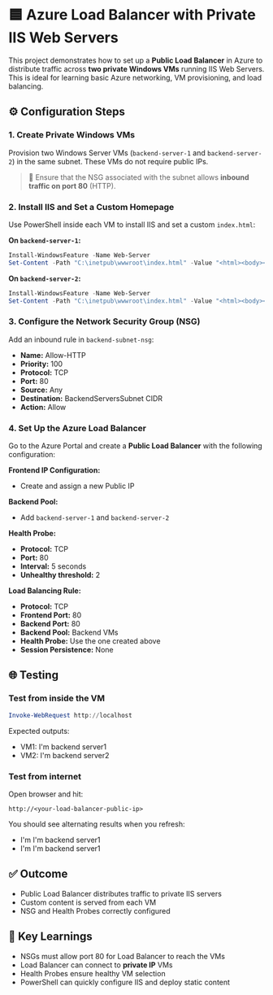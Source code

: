 # 🟦 Azure Load Balancer with Private IIS Web Servers

This project demonstrates how to set up a **Public Load Balancer** in Azure to distribute traffic across **two private Windows VMs** running IIS Web Servers. This is ideal for learning basic Azure networking, VM provisioning, and load balancing.

## ⚙️ Configuration Steps

### 1. Create Private Windows VMs

Provision two Windows Server VMs (`backend-server-1` and `backend-server-2`) in the same subnet. These VMs do not require public IPs.

> 📌 Ensure that the NSG associated with the subnet allows **inbound traffic on port 80** (HTTP).

### 2. Install IIS and Set a Custom Homepage

Use PowerShell inside each VM to install IIS and set a custom `index.html`:

**On `backend-server-1`:**

```powershell
Install-WindowsFeature -Name Web-Server
Set-Content -Path "C:\inetpub\wwwroot\index.html" -Value "<html><body><h1>I'm backend server1</h1></body></html>"
```

**On `backend-server-2`:**

```powershell
Install-WindowsFeature -Name Web-Server
Set-Content -Path "C:\inetpub\wwwroot\index.html" -Value "<html><body><h1>I'm backend server2</h1></body></html>"
```

### 3. Configure the Network Security Group (NSG)

Add an inbound rule in `backend-subnet-nsg`:

- **Name:** Allow-HTTP  
- **Priority:** 100  
- **Protocol:** TCP  
- **Port:** 80  
- **Source:** Any  
- **Destination:** BackendServersSubnet CIDR  
- **Action:** Allow  

### 4. Set Up the Azure Load Balancer

Go to the Azure Portal and create a **Public Load Balancer** with the following configuration:

**Frontend IP Configuration:**

- Create and assign a new Public IP

**Backend Pool:**

- Add `backend-server-1` and `backend-server-2`

**Health Probe:**

- **Protocol:** TCP  
- **Port:** 80  
- **Interval:** 5 seconds  
- **Unhealthy threshold:** 2

**Load Balancing Rule:**

- **Protocol:** TCP  
- **Frontend Port:** 80  
- **Backend Port:** 80  
- **Backend Pool:** Backend VMs  
- **Health Probe:** Use the one created above  
- **Session Persistence:** None

## 🌐 Testing

### Test from inside the VM

```powershell
Invoke-WebRequest http://localhost
```

Expected outputs:

- VM1: I'm backend server1  
- VM2: I'm backend server2

### Test from internet

Open browser and hit:

```
http://<your-load-balancer-public-ip>
```

You should see alternating results when you refresh:
- I'm I'm backend server1  
- I'm I'm backend server1  

## ✅ Outcome

- Public Load Balancer distributes traffic to private IIS servers
- Custom content is served from each VM
- NSG and Health Probes correctly configured

## 🧠 Key Learnings

- NSGs must allow port 80 for Load Balancer to reach the VMs  
- Load Balancer can connect to **private IP** VMs  
- Health Probes ensure healthy VM selection  
- PowerShell can quickly configure IIS and deploy static content
